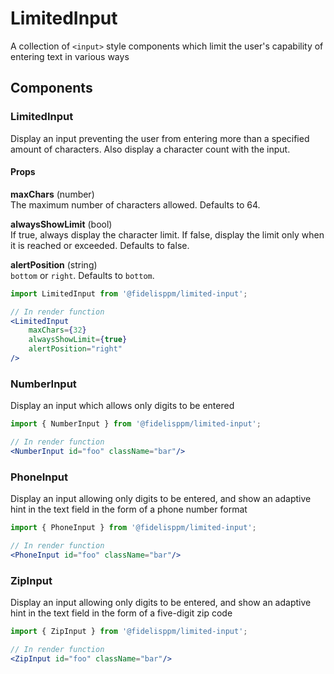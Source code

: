 # LimitedInput
A collection of `<input>` style components which limit the user's
capability of entering text in various ways

## Components

### LimitedInput
Display an input preventing the user from entering more than a specified
amount of characters. Also display a character count with the
input.

#### Props
**maxChars** (number)  
The maximum number of characters allowed. Defaults to 64.

**alwaysShowLimit** (bool)  
If true, always display the character limit. If false, display the limit
only when it is reached or exceeded. Defaults to false.

**alertPosition** (string)  
`bottom` or `right`. Defaults to `bottom`. 

```jsx harmony
import LimitedInput from '@fidelisppm/limited-input';

// In render function
<LimitedInput
	maxChars={32}
	alwaysShowLimit={true}
	alertPosition="right" 
/>
```

### NumberInput
Display an input which allows only digits to be entered

```jsx harmony
import { NumberInput } from '@fidelisppm/limited-input';

// In render function
<NumberInput id="foo" className="bar"/>
```

### PhoneInput
Display an input allowing only digits to be entered, and show an adaptive
hint in the text field in the form of a phone number format

```jsx harmony
import { PhoneInput } from '@fidelisppm/limited-input';

// In render function
<PhoneInput id="foo" className="bar"/>
```

### ZipInput
Display an input allowing only digits to be entered, and show an adaptive
hint in the text field in the form of a five-digit zip code

```jsx harmony
import { ZipInput } from '@fidelisppm/limited-input';

// In render function
<ZipInput id="foo" className="bar"/>
```
